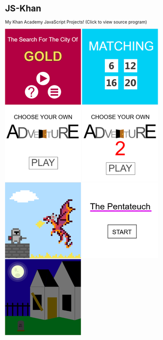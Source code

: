 # JS-Khan 
My Khan Academy JavaScript Projects!
(Click to view source program)

[<img src="images/CityOfGold" width = 250 height = 250>](https://www.khanacademy.org/computer-programming/search-for-the-city-of-gold-game/6341446836453376) [<img src="images/Matching" width = 250 height = 250>](https://www.khanacademy.org/computer-programming/spin-off-of-project-memory/4900419184918528) [<img src="images/CYOA(1)" width = 250 height = 250>](https://www.khanacademy.org/computer-programming/choose-your-own-adventure/6265703350566912) [<img src="images/CYOA(2)" width = 250 height = 250>](https://www.khanacademy.org/computer-programming/choose-your-own-adventure-2/4756942638497792) [<img src="images/KnightPixelArt" width = 250 height = 250>](https://www.khanacademy.org/computer-programming/dragon-vs-knight-pixel-art/5589441575682048) [<img src="images/Pentateuch" width = 250 height = 250>](https://www.khanacademy.org/computer-programming/choose-your-own-adventure-2/4756942638497792) [<img src="images/SpookyHouse" width = 250 height = 250>](https://www.khanacademy.org/computer-programming/spin-off-of-contest-spooky-house-interactive/5074258080464896)

